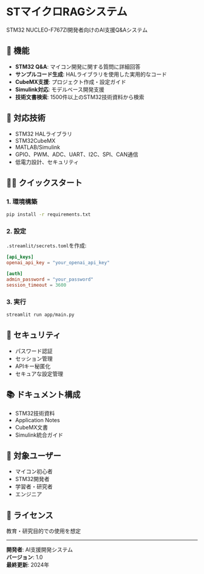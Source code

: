 # STマイクロRAGシステム

STM32 NUCLEO-F767ZI開発者向けのAI支援Q&Aシステム

## 🚀 機能

- **STM32 Q&A**: マイコン開発に関する質問に詳細回答
- **サンプルコード生成**: HALライブラリを使用した実用的なコード
- **CubeMX支援**: プロジェクト作成・設定ガイド
- **Simulink対応**: モデルベース開発支援
- **技術文書検索**: 1500件以上のSTM32技術資料から検索

## 🔧 対応技術

- STM32 HALライブラリ
- STM32CubeMX
- MATLAB/Simulink
- GPIO、PWM、ADC、UART、I2C、SPI、CAN通信
- 低電力設計、セキュリティ

## 🏃‍♂️ クイックスタート

### 1. 環境構築
```bash
pip install -r requirements.txt
```

### 2. 設定
`.streamlit/secrets.toml`を作成:
```toml
[api_keys]
openai_api_key = "your_openai_api_key"

[auth]
admin_password = "your_password"
session_timeout = 3600
```

### 3. 実行
```bash
streamlit run app/main.py
```

## 🔐 セキュリティ

- パスワード認証
- セッション管理
- APIキー秘匿化
- セキュアな設定管理

## 📚 ドキュメント構成

- STM32技術資料
- Application Notes
- CubeMX文書
- Simulink統合ガイド

## 🤝 対象ユーザー

- マイコン初心者
- STM32開発者
- 学習者・研究者
- エンジニア

## 📄 ライセンス

教育・研究目的での使用を想定

---

**開発者**: AI支援開発システム  
**バージョン**: 1.0  
**最終更新**: 2024年